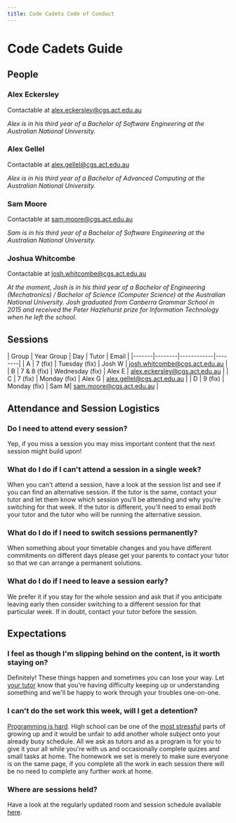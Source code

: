 ```yaml
---
title: Code Cadets Code of Conduct
---
```


# Code Cadets Guide

<a name="People"></a>
## People

### **Alex** Eckersley

Contactable at [alex.eckersley@cgs.act.edu.au](mailto:alex.eckersley@cgs.act.edu.au)

_Alex is in his third year of a Bachelor of Software Engineering at the Australian National University._

### **Alex** Gellel

Contactable at [alex.gellel@cgs.act.edu.au](mailto:alex.gellel@cgs.act.edu.au)

_Alex is in his third year of a Bachelor of Advanced Computing at the Australian National University._

### **Sam** Moore

Contactable at [sam.moore@cgs.act.edu.au](mailto:sam.moore@cgs.act.edu.au)

_Sam is in his third year of a Bachelor of Software Engineering at the Australian National University._

### **Joshua** Whitcombe

Contactable at [josh.whitcombe@cgs.act.edu.au](mailto:josh.whitcombe@cgs.act.edu.au)

_At the moment, Josh is in his third year of a Bachelor of Engineering (Mechatronics) / Bachelor of Science (Computer Science) at the Australian National University. Josh graduated from Canberra Grammar School in 2015 and received the Peter Hazlehurst prize for Information Technology when he left the school._

## Sessions

| Group | Year Group | Day | Tutor | Email |
|-------|--------|------------|--------|
| A     | 7 (fix) | Tuesday (fix) | Josh W | josh.whitcombe@cgs.act.edu.au |
| B     | 7 & 8 (fix) | Wednesday (fix) | Alex E | alex.eckersley@cgs.act.edu.au |
| C     | 7 (fix) | Monday (fix) | Alex G | alex.gellel@cgs.act.edu.au |
| D     | 9 (fix) | Monday (fix) | Sam M| sam.moore@cgs.act.edu.au |

## Attendance and Session Logistics

### Do I need to attend every session?

Yep, if you miss a session you may miss important content that the next session might build upon!

### What do I do if I can't attend a session in a single week?

When you can't attend a session, have a look at the session list and see if you can find an alternative session. If the tutor is the same, contact your tutor and let them know which session you'll be attending and why you're switching for that week. If the tutor is different, you'll need to email *both* your tutor and the tutor who will be running the alternative session.

### What do I do if I need to switch sessions permanently?

When something about your timetable changes and you have different commitments on different days please get your parents to contact your tutor so that we can arrange a permanent solutions.

### What do I do if I need to leave a session early?

We prefer it if you stay for the whole session and ask that if you anticipate leaving early then consider switching to a different session for that particular week. If in doubt, contact your tutor before the session.

## Expectations

### I feel as though I'm slipping behind on the content, is it worth staying on?

Definitely! These things happen and sometimes you can lose your way. Let [your tutor](#People) know that you're having difficulty keeping up or understanding something and we'll be happy to work through your troubles one-on-one.

### I can't do the set work this week, will I get a detention?

[Programming is hard](https://medium.freecodecamp.org/make-your-hobby-harder-programming-is-difficult-thats-why-you-should-learn-it-e4627aee41a1). High school can be one of the [most stressful](http://www.apa.org/monitor/2014/04/teen-stress.aspx) parts of growing up and it would be unfair to add another whole subject onto your already busy schedule. All we ask as tutors and as a program is for you to give it your all while you're with us and occasionally complete quizes and small tasks at home. The homework we set is merely to make sure everyone is on the same page, if you complete all the work in each session there will be no need to complete any further work at home.

### Where are sessions held?

Have a look at the regularly updated room and session schedule available [here](https://canberragrammar.github.io/year7-codecadets/sessions).
